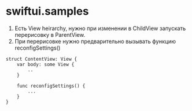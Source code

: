 # swiftui.samples


1. Есть View heirarchy, нужно при изменении в ChildView запускать перерисовку в ParentView. <br>
2. При перерисовке нужно предварительно вызывать функцию reconfigSettings() <br>

```
struct ContentView: View {
    var body: some View {
        ..
    }

    func reconfigSettings() {
        ...
    }
}
```